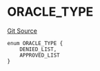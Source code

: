 # ORACLE_TYPE
[Git Source](https://github.com/thrackle-io/tron/blob/6347e28a06cfe8dcc416f54eea2d35ee6b0ce9fd/src/protocol/economic/ruleProcessor/RuleCodeData.sol)


```solidity
enum ORACLE_TYPE {
    DENIED_LIST,
    APPROVED_LIST
}
```

